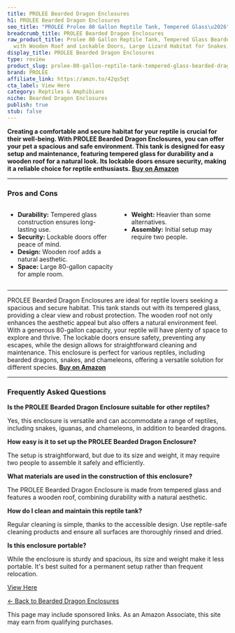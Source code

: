 ```yaml
---
title: PROLEE Bearded Dragon Enclosures
h1: PROLEE Bearded Dragon Enclosures
seo_title: "PROLEE Prolee 80 Gallon Reptile Tank, Tempered Glass\u2026"
breadcrumb_title: PROLEE Bearded Dragon Enclosures
raw_product_title: Prolee 80 Gallon Reptile Tank, Tempered Glass Bearded Dragon Tank
  with Wooden Roof and Lockable Doors, Large Lizard Habitat for Snakes, Iguanas, Chameleons
display_title: PROLEE Bearded Dragon Enclosures
type: review
product_slug: prolee-80-gallon-reptile-tank-tempered-glass-bearded-dragon-tank-with-w-8f30ea9e
brand: PROLEE
affiliate_link: https://amzn.to/42qs5qt
cta_label: View Here
category: Reptiles & Amphibians
niche: Bearded Dragon Enclosures
publish: true
stub: false
---
```


<div id="intro" class="full-width">
  <p><strong>Creating a comfortable and secure habitat for your reptile is crucial for their well-being. With PROLEE Bearded Dragon Enclosures, you can offer your pet a spacious and safe environment. This tank is designed for easy setup and maintenance, featuring tempered glass for durability and a wooden roof for a natural look. Its lockable doors ensure security, making it a reliable choice for reptile enthusiasts.</strong> <a href="https://amzn.to/42qs5qt" rel="nofollow sponsored noopener" target="_blank"><strong>Buy on Amazon</strong></a></p>
</div>

<hr />
<h3 id="pros-cons">Pros and Cons</h3>
<div class="pc-grid" style="display:grid;grid-template-columns:1fr 1fr;gap:16px;">
  <ul>
    <li><strong>Durability:</strong> Tempered glass construction ensures long-lasting use.</li>
    <li><strong>Security:</strong> Lockable doors offer peace of mind.</li>
    <li><strong>Design:</strong> Wooden roof adds a natural aesthetic.</li>
    <li><strong>Space:</strong> Large 80-gallon capacity for ample room.</li>
  </ul>
  <ul>
    <li><strong>Weight:</strong> Heavier than some alternatives.</li>
    <li><strong>Assembly:</strong> Initial setup may require two people.</li>
  </ul>
</div>
<hr />

<div class="full-width">
  <p>PROLEE Bearded Dragon Enclosures are ideal for reptile lovers seeking a spacious and secure habitat. This tank stands out with its tempered glass, providing a clear view and robust protection. The wooden roof not only enhances the aesthetic appeal but also offers a natural environment feel. With a generous 80-gallon capacity, your reptile will have plenty of space to explore and thrive. The lockable doors ensure safety, preventing any escapes, while the design allows for straightforward cleaning and maintenance. This enclosure is perfect for various reptiles, including bearded dragons, snakes, and chameleons, offering a versatile solution for different species. <a href="https://amzn.to/42qs5qt" rel="nofollow sponsored noopener" target="_blank"><strong>Buy on Amazon</strong></a></p>
</div>

<hr />
<h3 id="faqs">Frequently Asked Questions</h3>

<p><strong>Is the PROLEE Bearded Dragon Enclosure suitable for other reptiles?</strong></p>
<p>Yes, this enclosure is versatile and can accommodate a range of reptiles, including snakes, iguanas, and chameleons, in addition to bearded dragons.</p>

<p><strong>How easy is it to set up the PROLEE Bearded Dragon Enclosure?</strong></p>
<p>The setup is straightforward, but due to its size and weight, it may require two people to assemble it safely and efficiently.</p>

<p><strong>What materials are used in the construction of this enclosure?</strong></p>
<p>The PROLEE Bearded Dragon Enclosure is made from tempered glass and features a wooden roof, combining durability with a natural aesthetic.</p>

<p><strong>How do I clean and maintain this reptile tank?</strong></p>
<p>Regular cleaning is simple, thanks to the accessible design. Use reptile-safe cleaning products and ensure all surfaces are thoroughly rinsed and dried.</p>

<p><strong>Is this enclosure portable?</strong></p>
<p>While the enclosure is sturdy and spacious, its size and weight make it less portable. It's best suited for a permanent setup rather than frequent relocation.</p>
<p><a class="btn" href="https://amzn.to/42qs5qt" target="_blank" rel="nofollow sponsored noopener">View Here</a></p>
<p><a href="/roundups/reptiles-amphibians/bearded-dragon-enclosures/">← Back to Bearded Dragon Enclosures</a></p>
<aside class="disclosure">This page may include sponsored links. As an Amazon Associate, this site may earn from qualifying purchases.</aside>
